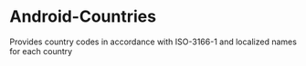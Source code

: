Android-Countries
=================

Provides country codes in accordance with ISO-3166-1 and localized names for each country
